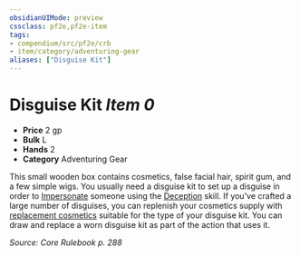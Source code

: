 ```yaml
---
obsidianUIMode: preview
cssclass: pf2e,pf2e-item
tags:
- compendium/src/pf2e/crb
- item/category/adventuring-gear
aliases: ["Disguise Kit"]
---
```

# Disguise Kit *Item 0*  

- **Price** 2 gp
- **Bulk** L
- **Hands** 2
- **Category** Adventuring Gear

This small wooden box contains cosmetics, false facial hair, spirit gum, and a few simple wigs. You usually need a disguise kit to set up a disguise in order to [Impersonate](../../../Rules/actions/impersonate.md) someone using the [Deception](../../skills.md#Deception) skill. If you've crafted a large number of disguises, you can replenish your cosmetics supply with [replacement cosmetics](replacement-cosmetics.md) suitable for the type of your disguise kit. You can draw and replace a worn disguise kit as part of the action that uses it.

*Source: Core Rulebook p. 288*